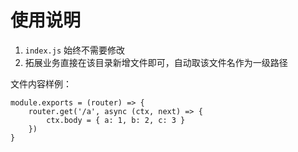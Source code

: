 # 使用说明 

1. `index.js` 始终不需要修改
2. 拓展业务直接在该目录新增文件即可，自动取该文件名作为一级路径 

文件内容样例：

``` 
module.exports = (router) => {
    router.get('/a', async (ctx, next) => {
        ctx.body = { a: 1, b: 2, c: 3 }
    })
}
```